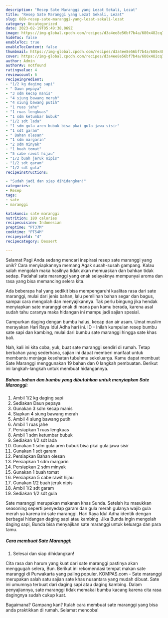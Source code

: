 ```yaml
---
description: "Resep Sate Maranggi yang Lezat Sekali, Lezat"
title: "Resep Sate Maranggi yang Lezat Sekali, Lezat"
slug: 689-resep-sate-maranggi-yang-lezat-sekali-lezat
category: Uncategorized
date: 2023-02-19T05:49:38.069Z
image: https://img-global.cpcdn.com/recipes/d3a4ee8e56bf7b4a/680x482cq70/sate-maranggi-foto-resep-utama.jpg
hideToc: false
enableToc: true
enableTocContent: false
thumbnail: https://img-global.cpcdn.com/recipes/d3a4ee8e56bf7b4a/680x482cq70/sate-maranggi-foto-resep-utama.jpg
cover: https://img-global.cpcdn.com/recipes/d3a4ee8e56bf7b4a/680x482cq70/sate-maranggi-foto-resep-utama.jpg
author: Admin
authorAv: notfound
ratingvalue: 4
reviewcount: 6
recipeingredient:
- "1/2 kg daging sapi"
- " Daun pepaya"
- "3 sdm kecap manis"
- "4 siung bawang merah"
- "4 siung bawang putih"
- "1 ruas jahe"
- "1 ruas lengkuas"
- "1 sdm ketumbar bubuk"
- "1/2 sdt lada"
- "1 sdm gula aren bubuk bisa pkai gula jawa sisir"
- "1 sdt garam"
- " Bahan olesan"
- "1 sdm margarin"
- "2 sdm minyak"
- "1 buah tomat"
- "5 cabe rawit hijau"
- "1/2 buah jeruk nipis"
- "1/2 sdt garam"
- "1/2 sdt gula"
recipeinstructions:

- "Sudah jadi dan siap dihidangkan!"
categories:
- Resep
tags:
- sate
- maranggi

katakunci: sate maranggi 
nutrition: 180 calories
recipecuisine: Indonesian
preptime: "PT37M"
cooktime: "PT54M"
recipeyield: "4"
recipecategory: Dessert

---
```



Selamat Pagi Anda sedang mencari inspirasi resep sate maranggi yang unik? Cara menyiapkannya memang Agak susah-susah gampang. Kalau salah mengolah maka hasilnya tidak akan memuaskan dan bahkan tidak sedap. Padahal sate maranggi yang enak selayaknya mempunyai aroma dan rasa yang bisa memancing selera kita.


Ada beberapa hal yang sedikit bisa mempengaruhi kualitas rasa dari sate maranggi, mulai dari jenis bahan, lalu pemilihan bahan segar dan bagus, sampai cara mengolah dan menyajikannya. Tak perlu bingung jika hendak menyiapkan sate maranggi enak di mana pun kamu berada, karena asal sudah tahu caranya maka hidangan ini mampu jadi sajian spesial.

Campurkan daging dengan bumbu halus, kecap dan air asam. Umat muslim merayakan Hari Raya Idul Adha hari ini. ID - Inilah kumpulan resep bumbu sate sapi dan kambing, mulai dari bumbu sate maranggi hingga sate khas bali.


Nah, kali ini kita coba, yuk, buat sate maranggi sendiri di rumah. Tetap berbahan yang sederhana, sajian ini dapat memberi manfaat untuk membantu menjaga kesehatan tubuhmu sekeluarga. Kamu dapat membuat Sate Maranggi menggunakan 19 bahan dan 0 langkah pembuatan. Berikut ini langkah-langkah untuk membuat hidangannya.

<!--inarticleads1-->

##### Bahan-bahan dan bumbu yang dibutuhkan untuk menyiapkan Sate Maranggi:

1. Ambil 1/2 kg daging sapi
1. Sediakan  Daun pepaya
1. Gunakan 3 sdm kecap manis
1. Siapkan 4 siung bawang merah
1. Ambil 4 siung bawang putih
1. Ambil 1 ruas jahe
1. Persiapkan 1 ruas lengkuas
1. Ambil 1 sdm ketumbar bubuk
1. Sediakan 1/2 sdt lada
1. Gunakan 1 sdm gula aren bubuk bisa pkai gula jawa sisir
1. Gunakan 1 sdt garam
1. Persiapkan  Bahan olesan
1. Persiapkan 1 sdm margarin
1. Persiapkan 2 sdm minyak
1. Gunakan 1 buah tomat
1. Persiapkan 5 cabe rawit hijau
1. Gunakan 1/2 buah jeruk nipis
1. Ambil 1/2 sdt garam
1. Sediakan 1/2 sdt gula


Sate maranggi merupakan makanan khas Sunda. Setelah itu masukkan seasoning seperti penyedap garam dan gula merah gulanya wajib gula merah ya karena ini sate maranggi. Hari Raya Idul Adha identik dengan berbagai hidangan daging sapi atau kambing. Jika Bunda ingin mengolah daging sapi, Bunda bisa menyajikan sate maranggi untuk keluarga dan para tamu. 

<!--inarticleads2-->

##### Cara membuat Sate Maranggi:


1. Selesai dan siap dihidangkan!

Cita rasa dan harum yang kuat dari sate maranggi pastinya akan menggugah selera, Bun. Berikut ini rekomendasi tempat makan sate maranggi di Purwakarta yang paling populer. KOMPAS.com - Sate maranggi merupakan salah satu sajian sate khas nusantara yang mudah dibuat. Sate ini umumnya terbuat dari daging sapi atau daging kambing. Dalam penyajiannya, sate maranggi tidak memakai bumbu kacang karena cita rasa dagingnya sudah cukup kuat. 

Bagaimana? Gampang kan? Itulah cara membuat sate maranggi yang bisa anda praktikkan di rumah. Selamat mencoba!
